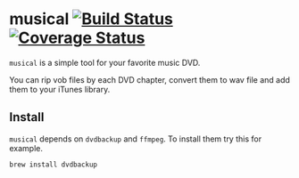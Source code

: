 # musical [![Build Status](https://travis-ci.org/katsuma/musical.png?branch=master)](https://travis-ci.org/katsuma/musical) [![Coverage Status](https://coveralls.io/repos/katsuma/musical/badge.png)](https://coveralls.io/r/katsuma/musical)

`musical` is a simple tool for your favorite music DVD.

You can rip vob files by each DVD chapter, convert them to wav file and add them to your iTunes library.


## Install

`musical` depends on `dvdbackup` and `ffmpeg`.
To install them try this for example.

```sh
brew install dvdbackup
